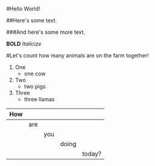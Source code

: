 #Hello World!

##Here's some text.

###And here's some more text.

**BOLD**
*Italicize*

#Let's count how many animals are on the farm together!
1) One
    - one cow
2) Two
    - two pigs
3) Three
    - three llamas

| How |     |     |       |        |
|-----|-----|-----|-------|--------|
|     | are |     |       |        |
|     |     | you |       |        |
|     |     |     | doing |        |
|     |     |     |       | today? |